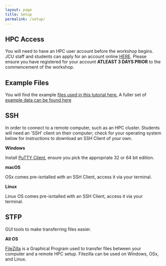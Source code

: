 ```yaml
---
layout: page
title: Setup
permalink: /setup/
---
```


## HPC Access

You will need to have an HPC user account before the workshop begins.  JCU staff and students can apply for an account online [HERE](https://plone.jcu.edu.au/hpc/getting-an-account.html). 
Please ensure you have registered for your account **ATLEAST 3 DAYS PRIOR** to the commencement of the workshop.

## Example Files

You will find the example [files used in this tutorial here.](https://github.com/amandamiotto/INTRO_HPC/raw/gh-pages/files/hpcCarpentry.zip)
A fuller set of [example data can be found here](https://github.com/collinstorlie/INTRO_HPC/files/shell-novice-data.zip)


## SSH

In order to connect to a remote computer, such as an HPC cluster.  Students will need an 'SSH' client on their computer;
check for your operating system below for instructions to download an SSH Client of your own.

**Windows**

Install [PuTTY Client](https://www.chiark.greenend.org.uk/~sgtatham/putty/latest.html), ensure you pick the appropriate 32 or 64 bit edition.

**macOS**

OSx comes pre-isntalled with an SSH Client, access it via your terminal.

**Linux**

Linux OS comes pre-isntalled with an SSH Client, access it via your terminal.

## STFP

GUI tools to make transferring files easier.

**All OS**

[FileZilla](https://filezilla-project.org/) is a Graphical Program used to transfer files between your computer and a remote HPC setup.
Filezilla can be used on Windows, OSx, and Linux.



